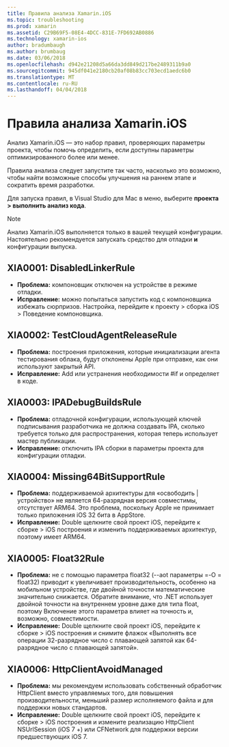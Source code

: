 ```yaml
---
title: Правила анализа Xamarin.iOS
ms.topic: troubleshooting
ms.prod: xamarin
ms.assetid: C29B69F5-08E4-4DCC-831E-7FD692AB0886
ms.technology: xamarin-ios
author: bradumbaugh
ms.author: brumbaug
ms.date: 03/06/2018
ms.openlocfilehash: d942e21208d5a66da3dd849d217be2489311b9a0
ms.sourcegitcommit: 945df041e2180cb20af08b83cc703ecd1aedc6b0
ms.translationtype: MT
ms.contentlocale: ru-RU
ms.lasthandoff: 04/04/2018
---
```

# <a name="xamarinios-analysis-rules"></a>Правила анализа Xamarin.iOS

Анализ Xamarin.iOS — это набор правил, проверяющих параметры проекта, чтобы помочь определить, если доступны параметры оптимизированного более или менее.

Правила анализа следует запустите так часто, насколько это возможно, чтобы найти возможные способы улучшения на раннем этапе и сократить время разработки.

Для запуска правил, в Visual Studio для Mac в меню, выберите **проекта > выполнить анализ кода**.

> [!NOTE]
> Анализ Xamarin.iOS выполняется только в вашей текущей конфигурации. Настоятельно рекомендуется запускать средство для отладки **и** конфигурации выпуска.

<a name="XIA0001" />

## <a name="xia0001-disabledlinkerrule"></a>XIA0001: DisabledLinkerRule

- **Проблема:** компоновщик отключен на устройстве в режиме отладки.
- **Исправление:** можно попытаться запустить код с компоновщика избежать сюрпризов.
Настройка, перейдите к проекту > сборка iOS > Поведение компоновщика.

<a name="XIA0002" />

## <a name="xia0002-testcloudagentreleaserule"></a>XIA0002: TestCloudAgentReleaseRule

- **Проблема:** построения приложения, которые инициализации агента тестирования облака, будут отклонены Apple при отправке, как они используют закрытый API.
- **Исправление:** Add или устранения необходимости #if и определяет в коде.

<a name="XIA0003" />

## <a name="xia0003-ipadebugbuildsrule"></a>XIA0003: IPADebugBuildsRule

- **Проблема:** отладочной конфигурации, использующей ключей подписывания разработчика не должна создавать IPA, сколько требуется только для распространения, которая теперь использует мастер публикации.
- **Исправление:** отключить IPA сборки в параметры проекта для конфигурации отладки.

<a name="XIA0004" />

## <a name="xia0004-missing64bitsupportrule"></a>XIA0004: Missing64BitSupportRule

- **Проблема:** поддерживаемой архитектуры для «освободить | устройство» не является 64-разрядная версия совместимы, отсутствует ARM64. Это проблема, поскольку Apple не принимает только приложения iOS 32 бита в AppStore.
- **Исправление:** Double щелкните свой проект iOS, перейдите к сборке > iOS построения и изменить поддерживаемых архитектур, поэтому имеет ARM64.

<a name="XIA0005" />

## <a name="xia0005-float32rule"></a>XIA0005: Float32Rule

- **Проблема:** не с помощью параметра float32 (--aot параметры =-O = float32) приводит к увеличивает производительность, особенно на мобильном устройстве, где двойной точности математические значительно снижается. Обратите внимание, что .NET использует двойной точности на внутреннем уровне даже для типа float, поэтому Включение этого параметра влияет на точность и, возможно, совместимости.
- **Исправление:** Double щелкните свой проект iOS, перейдите к сборке > iOS построения и снимите флажок «Выполнять все операции 32-разрядное число с плавающей запятой как 64-разрядное число с плавающей запятой».

<a name="XIA0006" />

## <a name="xia0006-httpclientavoidmanaged"></a>XIA0006: HttpClientAvoidManaged

- **Проблема:** мы рекомендуем использовать собственный обработчик HttpClient вместо управляемых того, для повышения производительности, меньший размер исполняемого файла и для поддержки новых стандартов.
- **Исправление:** Double щелкните свой проект iOS, перейдите к сборке > iOS построения и измените реализацию HttpClient NSUrlSession (iOS 7 +) или CFNetwork для поддержки версии предшествующих iOS 7.
